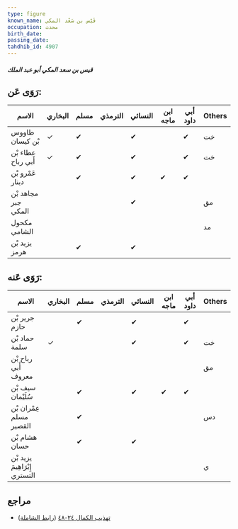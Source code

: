 ```yaml
---
type: figure
known_name: قَيْس بن سَعْد المكي
occupation: محدث
birth_date:
passing_date:
tahdhib_id: 4907
---
```

##### قيس بن سعد المكي أبو عبد الملك

## رَوَى عَن:
| الاسم               | البخاري | مسلم | الترمذي | النسائي | ابن ماجه | أبي داود | Others |
| ------------------- | ------- | ---- | ------- | ------- | -------- | -------- | ------ |
| طاووس بْن كيسان     | ✓       | ✔    |         | ✔       |          | ✔        | خت     |
| عطاء بْن أَبي رباح  | ✓       | ✔    |         | ✔       |          | ✔        | خت     |
| عَمْرو بْن دينار    |         | ✔    |         | ✔       | ✔        | ✔        |        |
| مجاهد بْن جبر المكي |         |      |         | ✔       |          |          | مق     |
| مكحول الشامي        |         |      |         |         |          |          | مد     |
| يزيد بْن هرمز       |         | ✔    |         | ✔       |          |          |        |
## رَوَى عَنه:
| الاسم                         | البخاري | مسلم | الترمذي | النسائي | ابن ماجه | أبي داود | Others |
| ----------------------------- | ------- | ---- | ------- | ------- | -------- | -------- | ------ |
| جرير بْن حازم                 |         | ✔    |         | ✔       |          | ✔        |        |
| حماد بْن سلمة                 | ✓       |      |         | ✔       |          | ✔        | خت     |
| رباح بْن أَبي معروف           |         |      |         |         |          |          | مق     |
| سيف بْن سُلَيْمان             |         | ✔    |         | ✔       | ✔        | ✔        |        |
| عِمْران بْن مسلم القصير       |         | ✔    |         |         |          |          | دس     |
| هشام بْن حسان                 |         | ✔    |         | ✔       |          |          |        |
| يزيد بْن إِبْرَاهِيمَ التستري |         |      |         |         |          |          | ي      |
## مراجع
- [تهذيب الكمال ٢٤-٤٨](obsidian://open?vault=Tahdhib-al-Kamal&file=Figures/٤٩٠٧-قيس%20بن%20سعد%20المكي%20أبو%20عبد%20الملك) ([رابط الشاملة](https://shamela.ws/book/3722/12560))